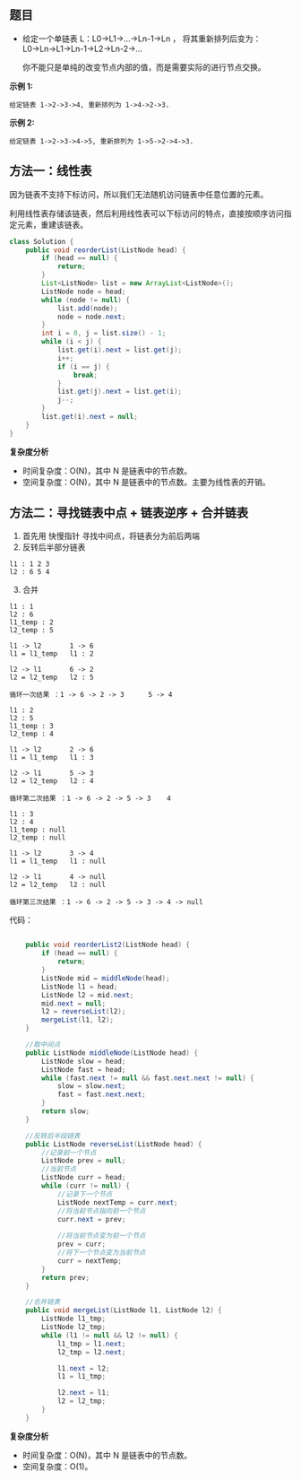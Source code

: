 ## 题目

- 给定一个单链表 L：L0→L1→…→Ln-1→Ln ，
  将其重新排列后变为： L0→Ln→L1→Ln-1→L2→Ln-2→…

  你不能只是单纯的改变节点内部的值，而是需要实际的进行节点交换。


**示例 1:**

```
给定链表 1->2->3->4, 重新排列为 1->4->2->3.
```

**示例 2:**

```
给定链表 1->2->3->4->5, 重新排列为 1->5->2->4->3.
```

## 方法一：线性表

因为链表不支持下标访问，所以我们无法随机访问链表中任意位置的元素。

利用线性表存储该链表，然后利用线性表可以下标访问的特点，直接按顺序访问指定元素，重建该链表。

```java
class Solution {
    public void reorderList(ListNode head) {
        if (head == null) {
            return;
        }
        List<ListNode> list = new ArrayList<ListNode>();
        ListNode node = head;
        while (node != null) {
            list.add(node);
            node = node.next;
        }
        int i = 0, j = list.size() - 1;
        while (i < j) {
            list.get(i).next = list.get(j);
            i++;
            if (i == j) {
                break;
            }
            list.get(j).next = list.get(i);
            j--;
        }
        list.get(i).next = null;
    }
}
```

**复杂度分析**

- 时间复杂度：O(N)，其中 N 是链表中的节点数。
- 空间复杂度：O(N)，其中 N 是链表中的节点数。主要为线性表的开销。





## 方法二：寻找链表中点 + 链表逆序 + 合并链表

1. 首先用 快慢指针 寻找中间点，将链表分为前后两端
2. 反转后半部分链表

```
l1 : 1 2 3
l2 : 6 5 4
```

3. 合并

```
l1 : 1
l2 : 6
l1_temp : 2
l2_temp : 5

l1 -> l2       1 -> 6
l1 = l1_temp   l1 : 2

l2 -> l1       6 -> 2
l2 = l2_temp   l2 : 5

循环一次结果 ：1 -> 6 -> 2 -> 3      5 -> 4 

l1 : 2
l2 : 5
l1_temp : 3
l2_temp : 4

l1 -> l2       2 -> 6
l1 = l1_temp   l1 : 3

l2 -> l1       5 -> 3
l2 = l2_temp   l2 : 4

循环第二次结果 ：1 -> 6 -> 2 -> 5 -> 3    4 

l1 : 3
l2 : 4
l1_temp : null
l2_temp : null

l1 -> l2       3 -> 4
l1 = l1_temp   l1 : null

l2 -> l1       4 -> null
l2 = l2_temp   l2 : null

循环第三次结果 ：1 -> 6 -> 2 -> 5 -> 3 -> 4 -> null 
```

代码：

```java

    public void reorderList2(ListNode head) {
        if (head == null) {
            return;
        }
        ListNode mid = middleNode(head);
        ListNode l1 = head;
        ListNode l2 = mid.next;
        mid.next = null;
        l2 = reverseList(l2);
        mergeList(l1, l2);
    }

    //取中间点
    public ListNode middleNode(ListNode head) {
        ListNode slow = head;
        ListNode fast = head;
        while (fast.next != null && fast.next.next != null) {
            slow = slow.next;
            fast = fast.next.next;
        }
        return slow;
    }

    //反转后半段链表
    public ListNode reverseList(ListNode head) {
        //记录前一个节点
        ListNode prev = null;
        //当前节点
        ListNode curr = head;
        while (curr != null) {
            //记录下一个节点
            ListNode nextTemp = curr.next;
            //将当前节点指向前一个节点
            curr.next = prev;
            
            //将当前节点变为前一个节点
            prev = curr;
            //将下一个节点变为当前节点
            curr = nextTemp;
        }
        return prev;
    }

    //合并链表
    public void mergeList(ListNode l1, ListNode l2) {
        ListNode l1_tmp;
        ListNode l2_tmp;
        while (l1 != null && l2 != null) {
            l1_tmp = l1.next;
            l2_tmp = l2.next;

            l1.next = l2;
            l1 = l1_tmp;

            l2.next = l1;
            l2 = l2_tmp;
        }
    }
```

**复杂度分析**

- 时间复杂度：O(N)，其中 N 是链表中的节点数。
- 空间复杂度：O(1)。
